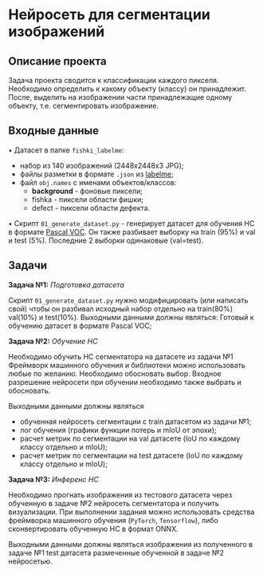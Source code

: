 # Нейросеть для сегментации изображений

## Описание проекта

Задача проекта сводится к классификации каждого пикселя. Необходимо определить к какому объекту (классу) он принадлежит. После, выделить на изображении части принадлежащие одному объекту, т.е. сегментировать изображение.

## Входные данные

•	Датасет в папке `fishki_labelme`:
- набор из 140 изображений (2448x2448x3 JPG);
- файлы разметки в формате `.json` из [labelme](https://github.com/wkentaro/labelme);
- файл `obj.names` с именами объектов/классов:
    - __background__ - фоновые пиксели;
    - fishka - пиксели области фишки;
    - defect - пиксели области дефекта.

•	Скрипт `01_generate_dataset.py` - генерирует датасет для обучения НС в формате [Pascal VOC](http://host.robots.ox.ac.uk/pascal/VOC/). Он также разбивает выборку на train (95%) и val и test (5%). Последние 2 выборки одинаковые (val=test).
 
## Задачи

**Задача №1:** _Подготовка датасета_

Скрипт `01_generate_dataset.py` нужно модифицировать (или написать свой) чтобы он разбивал исходный набор отдельно на train(80%) val(10%) и test(10%).
Выходными данными должны являться:
Готовый к обучению датасет в формате Pascal VOC; 

**Задача №2:** _Обучение НС_

Необходимо обучить НС сегментатора на датасете из задачи №1
Фреймворк машинного обучения и библиотеки можно использовать любые по желанию. Необходимо обосновать выбор.
Входное разрешение нейросети при обучении необходимо также выбрать и обосновать.

Выходными данными должны являться 
-	обученная нейросеть сегментации с train датасетом из задачи №1;
-	лог обучения (графики функции потерь и mIoU от эпохи);
-	расчет метрик по сегментации на val датасете (IoU по каждому классу отдельно и mIoU);
-	расчет метрик по сегментации на test датасете (IoU по каждому классу отдельно и mIoU);

**Задача №3:** _Инференс НС_

Необходимо прогнать изображения из тестового датасета через обученную в задаче №2 нейросеть сегментатора и получить визуализации.
При выполнении задания можно использовать средства фреймворка машинного обучения (`PyTorch`, `Tensorflow`), либо сконвертировать обученную НС в формат ONNX.

Выходными данными должны являться изображения из полученного в задаче №1 test датасета размеченные обученной в задаче №2 нейросетью.
